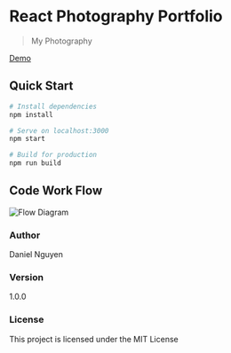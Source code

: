 # React Photography Portfolio
> My Photography

[Demo](https://danielnuwin.github.io)
## Quick Start

``` bash
# Install dependencies
npm install

# Serve on localhost:3000
npm start

# Build for production
npm run build
```

## Code Work Flow
![Flow Diagram](https://www.dropbox.com/s/6l7tl4mvuh4dci7/Portfolio_Flowdiagram.png?raw=1)

### Author

Daniel Nguyen

### Version

1.0.0

### License

This project is licensed under the MIT License

